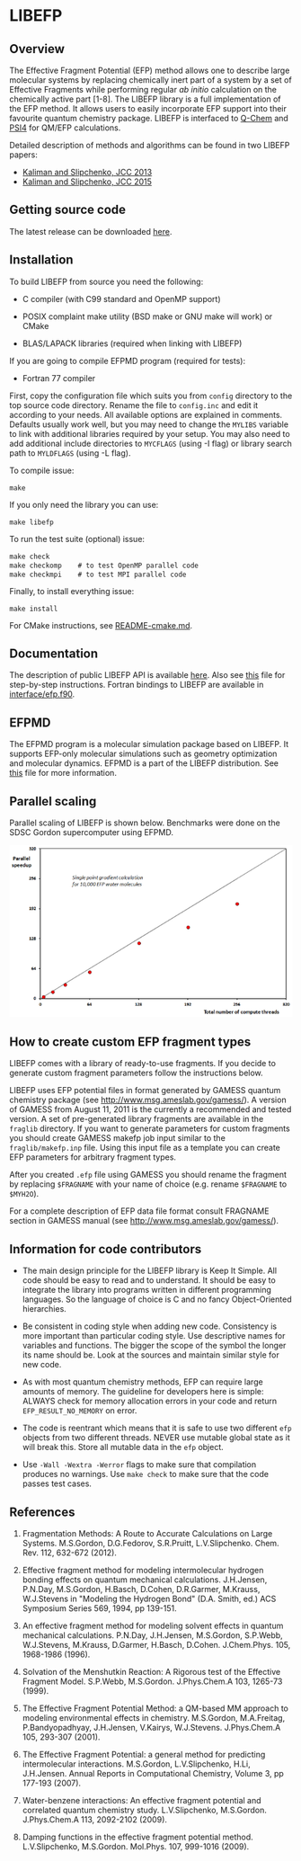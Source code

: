 # LIBEFP

## Overview

The Effective Fragment Potential (EFP) method allows one to describe large
molecular systems by replacing chemically inert part of a system by a set of
Effective Fragments while performing regular _ab initio_ calculation on the
chemically active part [1-8]. The LIBEFP library is a full implementation of
the EFP method. It allows users to easily incorporate EFP support into their
favourite quantum chemistry package. 
LIBEFP is interfaced to [Q-Chem](http://www.q-chem.com) and
[PSI4](http://www.psicode.org) for QM/EFP calculations.

Detailed description of methods and algorithms can be found in two LIBEFP
papers:

- [Kaliman and Slipchenko, JCC 2013](http://dx.doi.org/10.1002/jcc.23375)
- [Kaliman and Slipchenko, JCC 2015](http://dx.doi.org/10.1002/jcc.23772)

## Getting source code

The latest release can be downloaded
[here](https://github.com/ilyak/libefp/releases).

## Installation

To build LIBEFP from source you need the following:

- C compiler (with C99 standard and OpenMP support)

- POSIX complaint make utility (BSD make or GNU make will work) or CMake

- BLAS/LAPACK libraries (required when linking with LIBEFP)

If you are going to compile EFPMD program (required for tests):

- Fortran 77 compiler

First, copy the configuration file which suits you from `config` directory to
the top source code directory. Rename the file to `config.inc` and edit it
according to your needs. All available options are explained in comments.
Defaults usually work well, but you may need to change the `MYLIBS` variable to
link with additional libraries required by your setup. You may also need to add
additional include directories to `MYCFLAGS` (using -I flag) or library search
path to `MYLDFLAGS` (using -L flag).

To compile issue:

    make

If you only need the library you can use:

    make libefp

To run the test suite (optional) issue:

    make check
    make checkomp    # to test OpenMP parallel code
    make checkmpi    # to test MPI parallel code

Finally, to install everything issue:

    make install

For CMake instructions, see [README-cmake.md](README-cmake.md).

## Documentation

The description of public LIBEFP API is available
[here](https://libefp2.github.io/doxygen_html/index.html).
Also see [this](interface/readme.txt) file for step-by-step instructions.
Fortran bindings to LIBEFP are available in
[interface/efp.f90](interface/efp.f90).

## EFPMD

The EFPMD program is a molecular simulation package based on LIBEFP.
It supports EFP-only molecular simulations such as geometry optimization
and molecular dynamics. EFPMD is a part of the LIBEFP distribution.
See [this](efpmd/README.md) file for more information.

## Parallel scaling

Parallel scaling of LIBEFP is shown below. Benchmarks were done on the
SDSC Gordon supercomputer using EFPMD.

![parallel.png](efpmd/parallel.png)

## How to create custom EFP fragment types

LIBEFP comes with a library of ready-to-use fragments. If you decide to
generate custom fragment parameters follow the instructions below.

LIBEFP uses EFP potential files in format generated by GAMESS quantum
chemistry package (see http://www.msg.ameslab.gov/gamess/). A version of GAMESS
from August 11, 2011 is the currently a recommended and tested version. A set
of pre-generated library fragments are available in the `fraglib` directory. If
you want to generate parameters for custom fragments you should create GAMESS
makefp job input similar to the `fraglib/makefp.inp` file. Using this input
file as a template you can create EFP parameters for arbitrary fragment types.

After you created `.efp` file using GAMESS you should rename the fragment by
replacing `$FRAGNAME` with your name of choice (e.g. rename `$FRAGNAME` to
`$MYH2O`).

For a complete description of EFP data file format consult FRAGNAME section in
GAMESS manual (see http://www.msg.ameslab.gov/gamess/).

## Information for code contributors

- The main design principle for the LIBEFP library is Keep It Simple.
  All code should be easy to read and to understand. It should be easy to
  integrate the library into programs written in different programming
  languages. So the language of choice is C and no fancy Object-Oriented
  hierarchies.

- Be consistent in coding style when adding new code. Consistency is more
  important than particular coding style. Use descriptive names for variables
  and functions. The bigger the scope of the symbol the longer its name should
  be. Look at the sources and maintain similar style for new code.

- As with most quantum chemistry methods, EFP can require large amounts of
  memory. The guideline for developers here is simple: ALWAYS check for memory
  allocation errors in your code and return `EFP_RESULT_NO_MEMORY` on error.

- The code is reentrant which means that it is safe to use two different `efp`
  objects from two different threads. NEVER use mutable global state as it
  will break this. Store all mutable data in the `efp` object.

- Use `-Wall -Wextra -Werror` flags to make sure that compilation produces no
  warnings. Use `make check` to make sure that the code passes test cases.

## References

1. Fragmentation Methods: A Route to Accurate Calculations on Large Systems.
   M.S.Gordon, D.G.Fedorov, S.R.Pruitt, L.V.Slipchenko. Chem. Rev. 112, 632-672
   (2012).

2. Effective fragment method for modeling intermolecular hydrogen bonding
   effects on quantum mechanical calculations. J.H.Jensen, P.N.Day, M.S.Gordon,
   H.Basch, D.Cohen, D.R.Garmer, M.Krauss, W.J.Stevens in "Modeling the
   Hydrogen Bond" (D.A. Smith, ed.) ACS Symposium Series 569, 1994, pp
   139-151.

3. An effective fragment method for modeling solvent effects in quantum
   mechanical calculations. P.N.Day, J.H.Jensen, M.S.Gordon, S.P.Webb,
   W.J.Stevens, M.Krauss, D.Garmer, H.Basch, D.Cohen. J.Chem.Phys. 105,
   1968-1986 (1996).

4. Solvation of the Menshutkin Reaction: A Rigorous test of the Effective
   Fragment Model. S.P.Webb, M.S.Gordon. J.Phys.Chem.A 103, 1265-73 (1999).

5. The Effective Fragment Potential Method: a QM-based MM approach to modeling
   environmental effects in chemistry. M.S.Gordon, M.A.Freitag,
   P.Bandyopadhyay, J.H.Jensen, V.Kairys, W.J.Stevens. J.Phys.Chem.A 105,
   293-307 (2001).

6. The Effective Fragment Potential: a general method for predicting
   intermolecular interactions. M.S.Gordon, L.V.Slipchenko, H.Li, J.H.Jensen.
   Annual Reports in Computational Chemistry, Volume 3, pp 177-193 (2007).

7. Water-benzene interactions: An effective fragment potential and correlated
   quantum chemistry study. L.V.Slipchenko, M.S.Gordon. J.Phys.Chem.A 113,
   2092-2102 (2009).

8. Damping functions in the effective fragment potential method. L.V.Slipchenko,
   M.S.Gordon. Mol.Phys. 107, 999-1016 (2009).
